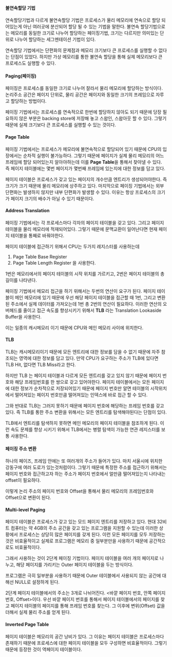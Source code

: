#### 불연속할당 기법
연속할당기법과 다르게 불연속할당 기법은 프로세스가 물리 메모리에 연속으로 할당 되어있는게 아닌 여러곳에 분산되어 할당 될 수 있는 기법을 말한다.
불연속 할당기법으로는 메모리를 동일한 크기로 나누어 할당하는 페이징기법, 크기는 다르지만 의미있는 단위로 나누어 할당하는 세그멘테이션 기법이 있다.

연속할당 기법에서는 단편화의 문제점과 메모리 크기보다 큰 프로세스를 실행할 수 없다는 단점이 있었다. 하지만 가상 메모리를 통한 불연속 할당을 통해 실제 메모리보다 큰 프로세스도 실행할 수 있다.

#### Paging(페이징)
페이징은 프로세스를 동일한 크기로 나누어 잘라서 물리 메모리에 할당하는 방식이다.
논리주소 공간은 페이지 단위로, 물리 공간은 페이지와 동일한 크기의 프레임으로 자루고 할당하는 방법이다.

페이징 기법에서는 프로세스를 연속적으로 한번에 할당하지 않아도 되기 때문에 당장 필요하지 않은 부분은 backing store에 저장해 놓고 스왑인, 스왑아웃 할 수 있다. 그렇기 때문에 실제 크기보다 큰 프로세스를 실행할 수 있는 것이다.

#### Page Table
페이징 기법에서는 프로세스가 메모리에 불연속적으로 할당되어 있기 때문에 CPU의 입장에서는 순차적 실행이 불가능하다. 그렇기 때문에 페이지가 실제 물리 메모리의 어느 프레임에 할당 되어있는지 알아야하는데 이를 **Page Table**을 통해서 찾아낼 수 있다.
즉 페이지 테이블에는 몇번 페이지가 몇번째 프레임에 있는지에 대한 정보를 담고 있다.

페이지 테이블은 프로세스가 갖고 있는 페이지의 개수만큼 엔트리가 생성되어야한다. 즉 크기가 크기 때문에 물리 메모리에 상주하고 있다.
마지막으로 페이징 기법에서는 외부 단편화는 발생하지 않지만 내부 단편화가 발생할 수 있다.
이유는 항상 프로세스의 크기가 페이지 크기의 배수가 아닐 수 있기 때문이다.

#### Address Translation
페이징 기법에서는 각 프로세스마다 각자의 페이지 테이블을 갖고 있다. 그리고 페이지 테이블을 물리 메모리에 적재되어있다. 그렇기 때문에
문맥교환이 일어난다면 현재 페이지 테이블을 통째로 바꿔야한다.

페이지 테이블에 접근하기 위해서 CPU는 두가지 레지스터를 사용하는데
1. Page Table Base Register
2. Page Table Length Register
을 사용한다.

1번은 메모리에서의 페이지 테이블의 시작 위치를 가르키고, 2번은 페이지 테이블의 총 길이를 나타낸다.

페이징 기법에서 메모리 접근을 하기 위해서는 두번의 연산이 요구가 된다.
페이지 테이블이 메인 메모리에 있기 때문에 우선 해당 페이지 테이블을 접근할 때 1번, 그리고 변환된 주소에서 실제 데이터를 가져오는데 1번
총 2번의 연산이 필요하다. 이러한 연산의 오버헤드를 줄이고 접근 속도를 향상시키기 위해서 **TLB** 라는 Translation Lookaside Buffer을 사용한다.

이는 일종의 캐시메모리 이기 때문에 CPU와 메인 메모리 사이에 위치한다.

#### TLB
TLB는 캐시메모리이기 때문에 모든 엔트리에 대한 정보를 담을 수 없기 때문에 자주 참조되는 영역에 대한 정보를 담고 있다.
만약 CPU가 요구하는 주소가 TLB에 있다면 TLB Hit, 없다면 TLB Miss라고 한다.

하지만 TLB 는 페이지 테이블과 다르게 모든 엔트리를 갖고 있지 않기 때문에 페이지 번호와 해당 프레임번호를 한 쌍으로 갖고 있어야한다.
페이지 테이블에서는 모든 페이지에 대한 정보가 순차적으로 저장되어있기 때문에 페이지 번호만 알면 테이블의 시작위치에서 떨어져있는 페이지 번호만큼 떨어져있는 인덱스에 바로 접근 할 수 있다.

그와 반대로 TLB는 그러지 못하기 때문에 페이지 번호에 해당하는 프레임 번호를 갖고있다. 즉 TLB를 통한 주소 변환을 위해서는 모든 엔트리를 탐색해야된다는 단점이 있다.

TLB에서 엔트리를 탐색하지 못하면 메인 메모리의 페이지 테이블을 참조하게 된다. 
이런 속도 문제를 향상 시키기 위해서 TLB에서는 병렬 탐색이 가능한 연관 레지스터를 보통 사용한다.

#### 페이징 주소 변환
하나의 페이즈, 프레임 안에는 또 여러개의 주소가 들어가 있다. 마치 서울시에 위치한 강동구에 여러 도로가 있는것처럼이다.
그렇기 때문에 특정한 주소를 접근하기 위해서는 페이지 번호와 접근하고자 하는 주소가 페이지 번호에서 얼만큼 떨어져있는지 나타내는 offset이 필요하다.

이렇게 논리 주소의 페이지 번호와 Offset을 통해서 물리 메모리의 프레임번호와 Offset으로 변환이 된다.

#### Multi-level Paging
페이지 테이블은 프로세스가 갖고 있는 모드 페이지 엔트리를 저장하고 있다. 현대 32비트 컴퓨터는 약 4GB의 주소 공간을 갖고 있는 프로그램을 지원할 수 있는데 이러한 상황에서 프로세스는 상당히 많은 페이지를 갖게 된다. 이런 모든 페이지를 모두 저장하는 것은 비효율적이고 실제로 프로그램은 메모리 중 일부분만을 사용하기 때문에 공간적으로도 비효율적이다. 

그래서 사용하는 것이 2단계 페이징 기법이다. 페이지 테이블을 여러 개의 페이지로 나누고, 해당 페이지를 가리키는 Outer 페이지 테이블을 두는 방식이다.

프로그램은 극히 일부분을 사용하기 때문에 Outer 테이블에서 사용되지 않는 공간에 대해선 NULL로 설정하게 된다.

2단계 페이지 테이블에서의 주소는 3개로 나뉘어진다. <바깥 페이지 번호, 안쪽 페이지 번호, Offset>이다.
우선 바깥 페이지 번호를 통해서 페이지 테이블에서의 페이지를 찾고
페이지 테이블의 페이지를 통해 프레임 번호를 찾는다.
그 이후에 변위(Offset) 값을 더해서 실제 물리 주소를 얻게 된다. 

#### Inverted Page Table
페이지 테이블은 메모리의 공간 낭비가 있다. 그 이유는 페이지 테이블은 프로세스마다 존재하기 때문에 프로세스에 대한 페이지 테이블을 모두 구성하면 비효율적이다.
그렇기 때문에 등장한 것이 역페이지 테이블이다. 
